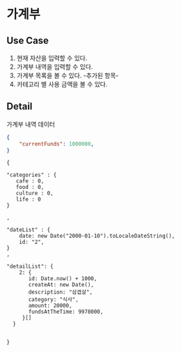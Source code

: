 # 가계부

## Use Case

1. 현재 자산을 입력할 수 있다.
2. 가계부 내역을 입력할 수 있다.
3. 가계부 목록을 볼 수 있다.
-추가된 항목-
4. 카테고리 별 사용 금액을 볼 수 있다.

## Detail

가계부 내역 데이터

```json
{
	"currentFunds": 1000000,
}
```

```
{
 
"categories" : {
   cafe : 0,
   food : 0,
   culture : 0,
   life : 0
}

,

"dateList" : {
    date: new Date("2000-01-10").toLocaleDateString(),
    id: "2",
}
,

"detailList": {
    2: {
       id: Date.now() + 1000,
       createAt: new Date(),
       description: "삼겹살",
       category: "식사",
       amount: 20000,
       fundsAtTheTime: 9978000,
     }[]
  }

  
}

```
